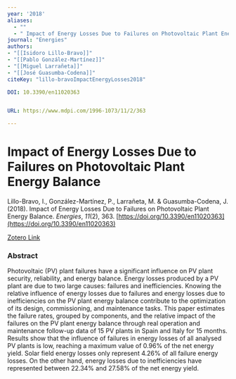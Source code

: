 ```yaml
---
year: '2018'
aliases:
  - ""
  - " Impact of Energy Losses Due to Failures on Photovoltaic Plant Energy Balance "
journal: "Energies"
authors:
- "[[Isidoro Lillo-Bravo]]"
- "[[Pablo González-Martínez]]"
- "[[Miguel Larrañeta]]"
- "[[José Guasumba-Codena]]"
citeKey: "lillo-bravoImpactEnergyLosses2018"

DOI: 10.3390/en11020363


URL: https://www.mdpi.com/1996-1073/11/2/363

---
```

# Impact of Energy Losses Due to Failures on Photovoltaic Plant Energy Balance
Lillo-Bravo, I., González-Martínez, P., Larrañeta, M. & Guasumba-Codena, J. (2018). Impact of Energy Losses Due to Failures on Photovoltaic Plant Energy Balance. _Energies_, _11_(2), 363. [https://doi.org/10.3390/en11020363](https://doi.org/10.3390/en11020363)

[Zotero Link](zotero://select/library/items/KU3EIB2Y)


### Abstract
Photovoltaic (PV) plant failures have a significant influence on PV plant security, reliability, and energy balance. Energy losses produced by a PV plant are due to two large causes: failures and inefficiencies. Knowing the relative influence of energy losses due to failures and energy losses due to inefficiencies on the PV plant energy balance contribute to the optimization of its design, commissioning, and maintenance tasks. This paper estimates the failure rates, grouped by components, and the relative impact of the failures on the PV plant energy balance through real operation and maintenance follow-up data of 15 PV plants in Spain and Italy for 15 months. Results show that the influence of failures in energy losses of all analysed PV plants is low, reaching a maximum value of 0.96% of the net energy yield. Solar field energy losses only represent 4.26% of all failure energy losses. On the other hand, energy losses due to inefficiencies have represented between 22.34% and 27.58% of the net energy yield.